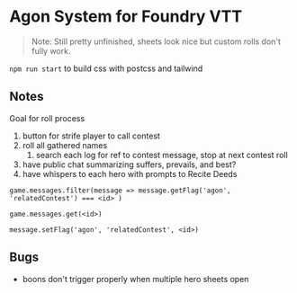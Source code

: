 # Agon System for Foundry VTT

> Note: Still pretty unfinished, sheets look nice but custom rolls don't fully work.

`npm run start` to build css with postcss and tailwind

Notes
---
Goal for roll process
1. button for strife player to call contest
2. roll all gathered names
    1. search each log for ref to contest message, stop at next contest roll
3. have public chat summarizing suffers, prevails, and best?
4. have whispers to each hero with prompts to Recite Deeds

`game.messages.filter(message => message.getFlag('agon', 'relatedContest') === <id> )`

`game.messages.get(<id>)`

`message.setFlag('agon', 'relatedContest', <id>)`

Bugs
---

* boons don't trigger properly when multiple hero sheets open
